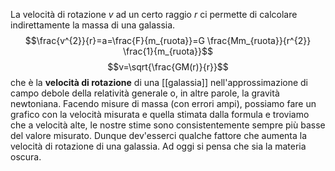 La velocità di rotazione $v$ ad un certo raggio $r$ ci permette di calcolare indirettamente la massa di una galassia.
$$\frac{v^{2}}{r}=a=\frac{F}{m_{ruota}}=G \frac{Mm_{ruota}}{r^{2}} \frac{1}{m_{ruota}}$$
$$v=\sqrt{\frac{GM(r)}{r}}$$
che è la **velocità di rotazione** di una [[galassia]] nell'approssimazione di campo debole della relatività generale o, in altre parole, la gravità newtoniana. Facendo misure di massa (con errori ampi), possiamo fare un grafico con la velocità misurata e quella stimata dalla formula e troviamo che a velocità alte, le nostre stime sono consistentemente sempre più basse del valore misurato. Dunque dev'esserci qualche fattore che aumenta la velocità di rotazione di una galassia. Ad oggi si pensa che sia la materia oscura.
